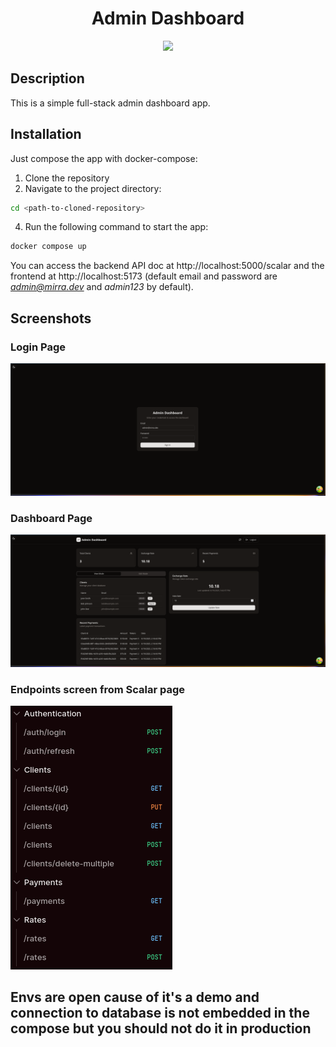 <div align="center">

# Admin Dashboard

<img src="https://img.shields.io/badge/version-0.0.1-blue.svg?cacheSeconds=2592000" />

</div>

## Description

This is a simple full-stack admin dashboard app.

## Installation

Just compose the app with docker-compose:

1. Clone the repository
2. Navigate to the project directory:
```bash
cd <path-to-cloned-repository>
```

4. Run the following command to start the app:
```bash
docker compose up
```

You can access the backend API doc at http://localhost:5000/scalar and the frontend at http://localhost:5173 (default email and password are *admin@mirra.dev* and *admin123* by default). 

## Screenshots

### Login Page
![Login](https://raw.githubusercontent.com/Spinozanilast/AdminDashboard/refs/heads/master/screenshots/login-page.png)
### Dashboard Page
![Dashboard](https://raw.githubusercontent.com/Spinozanilast/AdminDashboard/refs/heads/master/screenshots/dashboard-page.png)

### Endpoints screen from Scalar page
![Endpoints](https://raw.githubusercontent.com/Spinozanilast/AdminDashboard/refs/heads/master/screenshots/endpoints.png)


## Envs are open cause of it's a demo and connection to database is not embedded in the compose but you should not do it in production